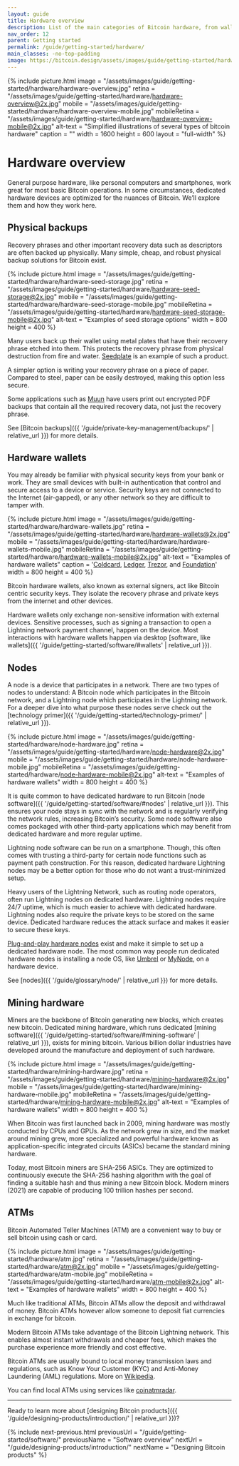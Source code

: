 ```yaml
---
layout: guide
title: Hardware overview
description: List of the main categories of Bitcoin hardware, from wallets to miners.
nav_order: 12
parent: Getting started
permalink: /guide/getting-started/hardware/
main_classes: -no-top-padding
image: https://bitcoin.design/assets/images/guide/getting-started/hardware/hardware-preview.jpg
---
```


<!--

Editor's notes

This page provides an overview of the different types of hardware that interact with the bitcoin network. It is only a top-level summary. An idea for future expansion would be create sub-pages
to more thoroughly discuss each hardware type.

Illustration sources

- https://www.figma.com/file/qzvCvqhSRx3Jq8aywaSjlr/Bitcoin-Design-Guide-Illustrations-CO?node-id=291%3A2675
- https://www.figma.com/file/qzvCvqhSRx3Jq8aywaSjlr/Bitcoin-Design-Guide-Illustrations-CO?node-id=53%3A3663

-->

{% include picture.html
   image = "/assets/images/guide/getting-started/hardware/hardware-overview.jpg"
   retina = "/assets/images/guide/getting-started/hardware/hardware-overview@2x.jpg"
   mobile = "/assets/images/guide/getting-started/hardware/hardware-overview-mobile.jpg"
   mobileRetina = "/assets/images/guide/getting-started/hardware/hardware-overview-mobile@2x.jpg"
   alt-text = "Simplified illustrations of several types of bitcoin hardware"
   caption = ""
   width = 1600
   height = 600
   layout = "full-width"
%}

# Hardware overview

General purpose hardware, like personal computers and smartphones, work great for most basic Bitcoin operations. In some circumstances, dedicated hardware devices are optimized for the nuances of Bitcoin. We’ll explore them and how they work here. 

## Physical backups

Recovery phrases and other important recovery data such as descriptors are often backed up physically. Many simple, cheap, and robust physical backup solutions for Bitcoin exist.

{% include picture.html
   image = "/assets/images/guide/getting-started/hardware/hardware-seed-storage.jpg"
   retina = "/assets/images/guide/getting-started/hardware/hardware-seed-storage@2x.jpg"
   mobile = "/assets/images/guide/getting-started/hardware/hardware-seed-storage-mobile.jpg"
   mobileRetina = "/assets/images/guide/getting-started/hardware/hardware-seed-storage-mobile@2x.jpg"
   alt-text = "Examples of seed storage options"
   width = 800
   height = 400
%}

Many users back up their wallet using metal plates that have their recovery phrase etched into them. This protects the recovery phrase from physical destruction from fire and  water. [Seedplate](https://seedplate.com/) is an example of such a product.

A simpler option is writing your recovery phrase on a piece of paper. Compared to steel, paper can be easily destroyed, making this option less secure.

Some applications such as [Muun](https://blog.muun.com/why-not-just-a-mnemonic/) have users print out encrypted PDF backups that contain all the required recovery data, not just the recovery phrase. 

See [Bitcoin backups]({{ '/guide/private-key-management/backups/' | relative_url }}) for more details.

## Hardware wallets

You may already be familiar with physical security keys from your bank or work. They are small devices with built-in authentication that control and secure access to a device or service. Security keys are not connected to the Internet (air-gapped), or any other network so they are difficult to tamper with.

{% include picture.html
   image = "/assets/images/guide/getting-started/hardware/hardware-wallets.jpg"
   retina = "/assets/images/guide/getting-started/hardware/hardware-wallets@2x.jpg"
   mobile = "/assets/images/guide/getting-started/hardware/hardware-wallets-mobile.jpg"
   mobileRetina = "/assets/images/guide/getting-started/hardware/hardware-wallets-mobile@2x.jpg"
   alt-text = "Examples of hardware wallets"
   caption = '<a href="https://coldcardwallet.com" target="_blank">Coldcard</a>, <a href="https://www.ledger.com/" target="_blank">Ledger</a>, <a href="https://trezor.io" target="_blank">Trezor</a>, and <a href="https://foundationdevices.com" target="_blank">Foundation</a>'
   width = 800
   height = 400
%}

Bitcoin hardware wallets, also known as external signers, act like Bitcoin centric security keys. They isolate the recovery phrase and private keys from the internet and other devices.

Hardware wallets only exchange non-sensitive information with external devices. Sensitive processes, such as signing a transaction to open a Lightning network payment channel, happen on the device. Most interactions with hardware wallets happen via desktop [software, like wallets]({{ '/guide/getting-started/software/#wallets' | relative_url }}). 

## Nodes

A node is a device that participates in a network. There are two types of nodes to understand: A Bitcoin node which participates in the Bitcoin network, and a Lightning node which participates in the Lightning network. For a deeper dive into what purpose these nodes serve check out the [technology primer]({{ '/guide/getting-started/technology-primer/' | relative_url }}).

{% include picture.html
   image = "/assets/images/guide/getting-started/hardware/node-hardware.jpg"
   retina = "/assets/images/guide/getting-started/hardware/node-hardware@2x.jpg"
   mobile = "/assets/images/guide/getting-started/hardware/node-hardware-mobile.jpg"
   mobileRetina = "/assets/images/guide/getting-started/hardware/node-hardware-mobile@2x.jpg"
   alt-text = "Examples of hardware wallets"
   width = 800
   height = 400
%}

It is quite common to have dedicated hardware to run Bitcoin [node software]({{ '/guide/getting-started/software/#nodes' | relative_url }}). This ensures your node stays in sync with the network and is regularly verifying the network rules, increasing Bitcoin’s security. Some node software also comes packaged with other third-party applications which may benefit from dedicated hardware and more regular uptime. 

Lightning node software can be run on a smartphone. Though, this often comes with trusting a third-party for certain node functions such as payment path construction. For this reason, dedicated hardware Lightning nodes may be a better option for those who do not want a trust-minimized setup. 

Heavy users of the Lightning Network, such as routing node operators, often run Lightning nodes on dedicated hardware. Lightning nodes require 24/7 uptime, which is much easier to achieve with dedicated hardware. Lightning nodes also require the private keys to be stored on the same device. Dedicated hardware reduces the attack surface and makes it easier to secure these keys. 

[Plug-and-play hardware nodes](https://samouraiwallet.com/nodl) exist and make it simple to set up a dedicated hardware node. The most common way people run dedicated hardware nodes is installing a node OS, like [Umbrel](https://getumbrel.com/) or [MyNode](https://mynodebtc.com/), on a hardware device.

See [nodes]({{ '/guide/glossary/node/' | relative_url }}) for more details.

## Mining hardware

Miners are the backbone of Bitcoin generating new blocks, which creates new bitcoin. Dedicated mining hardware, which runs dedicated [mining software]({{ '/guide/getting-started/software/#mining-software' | relative_url }}), exists for mining bitcoin. Various billion dollar industries have developed around the manufacture and deployment of such hardware.

{% include picture.html
   image = "/assets/images/guide/getting-started/hardware/mining-hardware.jpg"
   retina = "/assets/images/guide/getting-started/hardware/mining-hardware@2x.jpg"
   mobile = "/assets/images/guide/getting-started/hardware/mining-hardware-mobile.jpg"
   mobileRetina = "/assets/images/guide/getting-started/hardware/mining-hardware-mobile@2x.jpg"
   alt-text = "Examples of hardware wallets"
   width = 800
   height = 400
%}

When Bitcoin was first launched back in 2009, mining hardware was mostly conducted by CPUs and GPUs. As the network grew in size, and the market around mining grew, more specialized and powerful hardware known as application-specific integrated circuits (ASICs) became the standard mining hardware. 

Today, most Bitcoin miners are SHA-256 ASICs. They are optimized to continuously execute the SHA-256 hashing algorithm with the goal of finding a suitable hash and thus mining a new Bitcoin block. Modern miners (2021) are capable of producing 100 trillion hashes per second.

## ATMs

Bitcoin Automated Teller Machines (ATM) are a convenient way to buy or sell bitcoin using cash or card. 

{% include picture.html
   image = "/assets/images/guide/getting-started/hardware/atm.jpg"
   retina = "/assets/images/guide/getting-started/hardware/atm@2x.jpg"
   mobile = "/assets/images/guide/getting-started/hardware/atm-mobile.jpg"
   mobileRetina = "/assets/images/guide/getting-started/hardware/atm-mobile@2x.jpg"
   alt-text = "Examples of hardware wallets"
   width = 800
   height = 400
%}

Much like traditional ATMs, Bitcoin ATMs allow the deposit and withdrawal of money. Bitcoin ATMs however allow someone to deposit fiat currencies in exchange for bitcoin. 

Modern Bitcoin ATMs take advantage of the Bitcoin Lightning network. This enables almost instant withdrawals and cheaper fees, which makes the purchase experience more friendly and cost effective. 

Bitcoin ATMs are usually bound to local money transmission laws and regulations, such as Know Your Customer (KYC) and Anti-Money Laundering (AML) regulations. More on [Wikipedia](https://en.wikipedia.org/wiki/Bitcoin_ATM).

You can find local ATMs using services like [coinatmradar](https://coinatmradar.com/). 

---

Ready to learn more about [designing Bitcoin products]({{ '/guide/designing-products/introduction/' | relative_url }})?

{% include next-previous.html
   previousUrl = "/guide/getting-started/software/"
   previousName = "Software overview"
   nextUrl = "/guide/designing-products/introduction/"
   nextName = "Designing Bitcoin products"
%}
